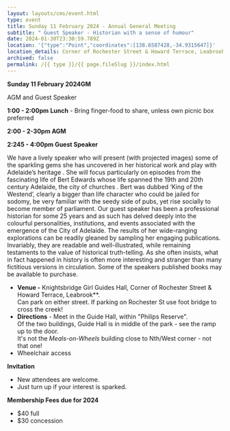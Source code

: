 ```yaml
---
layout: layouts/cms/event.html
type: event
title: Sunday 11 February 2024 - Annual General Meeting
subtitle: " Guest Speaker - Historian with a sense of humour"
date: 2024-01-30T23:30:59.789Z
location: '{"type":"Point","coordinates":[138.6587428,-34.9315647]}'
location_details: Corner of Rochester Street & Howard Terrace, Leabrook
archived: false
permalink: /{{ type }}/{{ page.fileSlug }}/index.html
---
```

**Sunday 11 February 2024GM** 

AGM and Guest Speaker

**1:00 - 2:00pm**  **Lunch** - Bring finger-food to share, unless own picnic box preferred

**2:00 - 2-30pm AGM**

**2:245 - 4:00pm Guest Speaker**

We have a lively speaker who will present (with projected images) some of the sparkling gems she has
uncovered in her historical work and play with Adelaide’s heritage . She will focus particularly on
episodes from the fascinating life of Bert Edwards whose life spanned the 19th and 20th century
Adelaide, the city of churches . Bert was dubbed ‘King of the Westend’, clearly a bigger than life
character who could be jailed for sodomy, be very familiar with the seedy side of pubs, yet rise
socially to become member of parliament.
Our guest speaker has been a professional historian for some 25 years and as such has delved deeply into the
colourful personalities, institutions, and events associated with the emergence of the City of Adelaide.
The results of her wide-ranging explorations can be readily gleaned by sampling her engaging
publications. Invariably, they are readable and well-illustrated, while remaining testaments to the
value of historical truth-telling. As she often insists, what in fact happened in history is often more
interesting and stranger than many fictitious versions in circulation.
 Some of the speakers published books may be available to purchase.

* **Venue -** Knightsbridge Girl Guides Hall, Corner of Rochester Street & Howard Terrace, Leabrook\*\*.\
  Can park on either street. If parking on Rochester St use foot bridge to cross the creek! 
* **Directions**  - Meet  in the  Guide Hall, within "Philips Reserve".\
  Of the two buildings, Guide Hall is in middle of the park - see the ramp up to the door.\
   It's not the *Meals-on-Wheels* building close to Nth/West corner - not that one!
* Wheelchair access

**Invitation**  

* New attendees are welcome. 
* Just turn up if your interest is sparked.

**Membership Fees due for 2024**  

* $40 full
* $30 concession 




